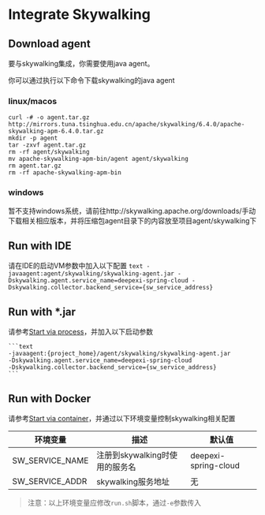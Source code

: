 # Integrate Skywalking

## Download agent

要与skywalking集成，你需要使用java agent。

你可以通过执行以下命令下载skywalking的java agent

### linux/macos

```shell
curl -# -o agent.tar.gz http://mirrors.tuna.tsinghua.edu.cn/apache/skywalking/6.4.0/apache-skywalking-apm-6.4.0.tar.gz 
mkdir -p agent
tar -zxvf agent.tar.gz
rm -rf agent/skywalking
mv apache-skywalking-apm-bin/agent agent/skywalking
rm agent.tar.gz
rm -rf apache-skywalking-apm-bin
```

### windows

暂不支持windows系统，请前往http://skywalking.apache.org/downloads/手动下载相关相应版本，并将压缩包agent目录下的内容放至项目agent/skywalking下

## Run with IDE

请在IDE的启动VM参数中加入以下配置
    ```text
    -javaagent:agent/skywalking/skywalking-agent.jar
    -Dskywalking.agent.service_name=deepexi-spring-cloud
    -Dskywalking.collector.backend_service={sw_service_address}
    ```

## Run with *.jar

请参考[Start via process](quickly_start.md#start-via-process)，并加入以下启动参数

    ```text
    -javaagent:{project_home}/agent/skywalking/skywalking-agent.jar
    -Dskywalking.agent.service_name=deepexi-spring-cloud
    -Dskywalking.collector.backend_service={sw_service_address}
    ```

## Run with Docker

请参考[Start via container](quickly_start.md#start-via-container)，并通过以下环境变量控制skywalking相关配置

|**环境变量**|**描述**|**默认值**|
|--|--|--|
|SW_SERVICE_NAME|注册到skywalking时使用的服务名|deepexi-spring-cloud|
|SW_SERVICE_ADDR|skywalking服务地址|无|

> 注意：以上环境变量应修改`run.sh`脚本，通过`-e`参数传入
